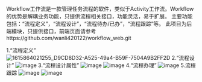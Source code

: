 Workflow工作流是一款管理任务流程的软件，类似于Activity工作流。Workflow的优势是解耦业务功能，只提供流程相关接口，功能灵活，易于扩展。
主要功能包括：“流程定义”，“流程设计”，“流程待办/已办”，“流程跟踪”等。
此项目为后端模块，只提供接口，前端页面请参考https://github.com/wanli420122/workflow_web.git

1.“流程定义”
![1615864021255_D9CD8D32-A525-49a4-B59F-7504A9B2FF2D](https://user-images.githubusercontent.com/49381294/111250414-3fbc3b80-8648-11eb-8284-572a7d39e81b.png)
2.“流程设计”
![image](https://user-images.githubusercontent.com/49381294/111250531-76925180-8648-11eb-9c41-93af6c9b7cf5.png)
3.“流程设计属性”
![image](https://user-images.githubusercontent.com/49381294/111250563-8447d700-8648-11eb-95c7-d763a46b3895.png)
![image](https://user-images.githubusercontent.com/49381294/111250572-8873f480-8648-11eb-896d-967bbc3632e0.png)
4.“流程办理”
![image](https://user-images.githubusercontent.com/49381294/111250598-93c72000-8648-11eb-956b-3ecec7107ed9.png)
5.流程跟踪
![image](https://user-images.githubusercontent.com/49381294/111250627-9d508800-8648-11eb-9821-e0b82e6735ec.png)
![image](https://user-images.githubusercontent.com/49381294/111250632-a0e40f00-8648-11eb-82fd-32dea28c37fd.png)
